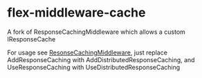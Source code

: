 # flex-middleware-cache
A fork of ResponseCachingMiddleware which allows a custom IResponseCache

For usage see [ResonseCachingMiddleware](https://docs.microsoft.com/en-us/aspnet/core/performance/caching/middleware?view=aspnetcore-3.1), just replace AddResponseCaching with AddDistributedResponseCaching, and UseResponseCaching with UseDistributedResponseCaching

